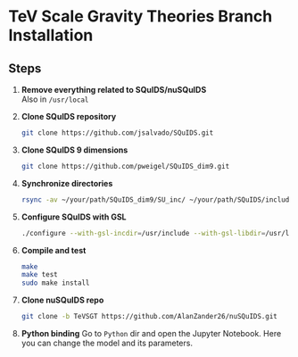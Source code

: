 # TeV Scale Gravity Theories Branch Installation

## Steps

1. **Remove everything related to SQuIDS/nuSQuIDS**  
	Also in `/usr/local`

2. **Clone SQuIDS repository**
	```bash
	git clone https://github.com/jsalvado/SQuIDS.git

3. **Clone SQuIDS 9 dimensions**
	```bash
	git clone https://github.com/pweigel/SQuIDS_dim9.git

4. **Synchronize directories**
	```bash
	rsync -av ~/your/path/SQuIDS_dim9/SU_inc/ ~/your/path/SQuIDS/include/SQuIDS/SU_inc/

5. **Configure SQuIDS with GSL**
	```bash
	./configure --with-gsl-incdir=/usr/include --with-gsl-libdir=/usr/lib

6. **Compile and test**
	```bash
	make
	make test
	sudo make install

7. **Clone nuSQuIDS repo**
	```bash
	git clone -b TeVSGT https://github.com/AlanZander26/nuSQuIDS.git

8. **Python binding**
Go to `Python` dir and open the Jupyter Notebook. Here you can change the model and its parameters. 

